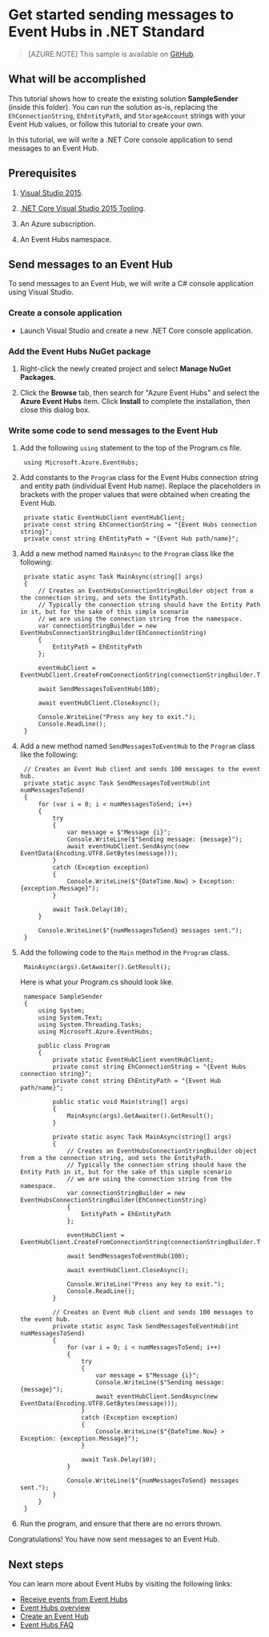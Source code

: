 <properties
    pageTitle="Send events to Azure Event Hubs using .NET Standard | Azure"
    description="Get started sending events to Event Hubs in .NET Standard"
    services="event-hubs"
    documentationcenter="na"
    author="jtaubensee"
    manager="timlt"
    editor="" />
<tags
    ms.assetid=""
    ms.service="event-hubs"
    ms.devlang="na"
    ms.topic="article"
    ms.tgt_pltfrm="na"
    ms.workload="na"
    ms.date="01/30/2017"
    wacn.date=""
    ms.author="jotaub" />

# Get started sending messages to Event Hubs in .NET Standard

> [AZURE.NOTE]
> This sample is available on [GitHub](https://github.com/Azure/azure-event-hubs-dotnet/tree/master/samples/SampleSender).

## What will be accomplished

This tutorial shows how to create the existing solution **SampleSender** (inside this folder). You can run the solution as-is, replacing the `EhConnectionString`, `EhEntityPath`, and `StorageAccount` strings with your Event Hub values, or follow this tutorial to create your own.

In this tutorial, we will write a .NET Core console application to send messages to an Event Hub.

## Prerequisites

1. [Visual Studio 2015](http://www.visualstudio.com).

2. [.NET Core Visual Studio 2015 Tooling](http://www.microsoft.com/net/core).

3. An Azure subscription.

4. An Event Hubs namespace.

## Send messages to an Event Hub

To send messages to an Event Hub, we will write a C# console application using Visual Studio.

### Create a console application

* Launch Visual Studio and create a new .NET Core console application.

### Add the Event Hubs NuGet package

1. Right-click the newly created project and select **Manage NuGet Packages**.

2. Click the **Browse** tab, then search for "Azure Event Hubs" and select the **Azure Event Hubs** item. Click **Install** to complete the installation, then close this dialog box.

### Write some code to send messages to the Event Hub

1. Add the following `using` statement to the top of the Program.cs file.

        using Microsoft.Azure.EventHubs;

2. Add constants to the `Program` class for the Event Hubs connection string and entity path (individual Event Hub name). Replace the placeholders in brackets with the proper values that were obtained when creating the Event Hub.

        private static EventHubClient eventHubClient;
        private const string EhConnectionString = "{Event Hubs connection string}";
        private const string EhEntityPath = "{Event Hub path/name}";

3. Add a new method named `MainAsync` to the `Program` class like the following:

        private static async Task MainAsync(string[] args)
        {
            // Creates an EventHubsConnectionStringBuilder object from a the connection string, and sets the EntityPath.
            // Typically the connection string should have the Entity Path in it, but for the sake of this simple scenario
            // we are using the connection string from the namespace.
            var connectionStringBuilder = new EventHubsConnectionStringBuilder(EhConnectionString)
            {
                EntityPath = EhEntityPath
            };

            eventHubClient = EventHubClient.CreateFromConnectionString(connectionStringBuilder.ToString());

            await SendMessagesToEventHub(100);

            await eventHubClient.CloseAsync();

            Console.WriteLine("Press any key to exit.");
            Console.ReadLine();
        }

4. Add a new method named `SendMessagesToEventHub` to the `Program` class like the following:

        // Creates an Event Hub client and sends 100 messages to the event hub.
        private static async Task SendMessagesToEventHub(int numMessagesToSend)
        {
            for (var i = 0; i < numMessagesToSend; i++)
            {
                try
                {
                    var message = $"Message {i}";
                    Console.WriteLine($"Sending message: {message}");
                    await eventHubClient.SendAsync(new EventData(Encoding.UTF8.GetBytes(message)));
                }
                catch (Exception exception)
                {
                    Console.WriteLine($"{DateTime.Now} > Exception: {exception.Message}");
                }

                await Task.Delay(10);
            }

            Console.WriteLine($"{numMessagesToSend} messages sent.");
        }

5. Add the following code to the `Main` method in the `Program` class.

        MainAsync(args).GetAwaiter().GetResult();

    Here is what your Program.cs should look like.

        namespace SampleSender
        {
            using System;
            using System.Text;
            using System.Threading.Tasks;
            using Microsoft.Azure.EventHubs;
    
            public class Program
            {
                private static EventHubClient eventHubClient;
                private const string EhConnectionString = "{Event Hubs connection string}";
                private const string EhEntityPath = "{Event Hub path/name}";
    
                public static void Main(string[] args)
                {
                    MainAsync(args).GetAwaiter().GetResult();
                }
    
                private static async Task MainAsync(string[] args)
                {
                    // Creates an EventHubsConnectionStringBuilder object from a the connection string, and sets the EntityPath.
                    // Typically the connection string should have the Entity Path in it, but for the sake of this simple scenario
                    // we are using the connection string from the namespace.
                    var connectionStringBuilder = new EventHubsConnectionStringBuilder(EhConnectionString)
                    {
                        EntityPath = EhEntityPath
                    };
    
                    eventHubClient = EventHubClient.CreateFromConnectionString(connectionStringBuilder.ToString());
    
                    await SendMessagesToEventHub(100);
    
                    await eventHubClient.CloseAsync();
    
                    Console.WriteLine("Press any key to exit.");
                    Console.ReadLine();
                }
    
                // Creates an Event Hub client and sends 100 messages to the event hub.
                private static async Task SendMessagesToEventHub(int numMessagesToSend)
                {
                    for (var i = 0; i < numMessagesToSend; i++)
                    {
                        try
                        {
                            var message = $"Message {i}";
                            Console.WriteLine($"Sending message: {message}");
                            await eventHubClient.SendAsync(new EventData(Encoding.UTF8.GetBytes(message)));
                        }
                        catch (Exception exception)
                        {
                            Console.WriteLine($"{DateTime.Now} > Exception: {exception.Message}");
                        }
    
                        await Task.Delay(10);
                    }
    
                    Console.WriteLine($"{numMessagesToSend} messages sent.");
                }
            }
        }

6. Run the program, and ensure that there are no errors thrown.
  
Congratulations! You have now sent messages to an Event Hub.

## Next steps
You can learn more about Event Hubs by visiting the following links:

* [Receive events from Event Hubs](/documentation/articles/event-hubs-dotnet-standard-getstarted-receive-eph/)
* [Event Hubs overview](/documentation/articles/event-hubs-what-is-event-hubs/)
* [Create an Event Hub](/documentation/articles/event-hubs-create/)
* [Event Hubs FAQ](/documentation/articles/event-hubs-faq/)